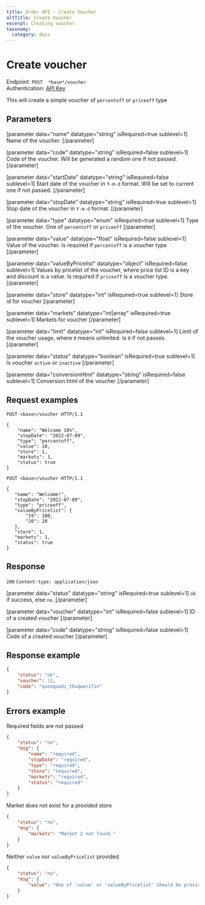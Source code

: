 ```yaml
---
title: Order API - Create Voucher
altTitle: Create Voucher
excerpt: Creating voucher.
taxonomy:
  category: docs
---
```


# Create voucher

Endpoint: `POST  *base*/voucher`  
Authentication: [API Key](/api-references/api-intro#authentication)

This will create a simple voucher of `percentoff` or `priceoff` type

## Parameters

[parameter data="name" datatype="string" isRequired=true sublevel=1]
Name of the voucher.
[/parameter]

[parameter data="code" datatype="string" isRequired=false sublevel=1]
Code of the voucher. Will be generated a random one if not passed.
[/parameter]

[parameter data="startDate" datatype="string" isRequired=false sublevel=1]
Start date of the voucher in `Y-m-d` format. Will be set to current one if not passed.
[/parameter]

[parameter data="stopDate" datatype="string" isRequired=true sublevel=1]
Stop date of the voucher in `Y-m-d` format.
[/parameter]

[parameter data="type" datatype="enum" isRequired=true sublevel=1]
Type of the voucher. One of `percentoff` or `priceoff`
[/parameter]

[parameter data="value" datatype="float" isRequired=false sublevel=1]
Value of the voucher. Is required if `percentoff` is a voucher type
[/parameter]

[parameter data="valueByPricelist" datatype="object" isRequired=false sublevel=1]
Values by pricelist of the voucher, where price list ID is a key and discount is a value. Is required if `priceoff` is a voucher type.
[/parameter]

[parameter data="store" datatype="int" isRequired=true sublevel=1]
Store id for voucher
[/parameter]

[parameter data="markets" datatype="int|array" isRequired=true sublevel=1]
Markets for voucher 
[/parameter]

[parameter data="limit" datatype="int" isRequired=false sublevel=1]
Limit of the voucher usage, where `0` means unlimited. Is `0` if not passes.
[/parameter]

[parameter data="status" datatype="boolean" isRequired=true sublevel=1]
Is voucher `active` or `inactive`
[/parameter]

[parameter data="conversionHtml" datatype="string" isRequired=false sublevel=1]
Conversion html of the voucher
[/parameter]

## Request examples

```http
POST <base>/voucher HTTP/1.1

{
    "name": "Welcome 10%",
    "stopDate": "2022-07-09",
    "type": "percentoff",
    "value": 10,
    "store": 1,
    "markets": 1,
    "status": true
}
```

```http
POST <base>/voucher HTTP/1.1

{
   "name": "Welcome!",
   "stopDate": "2022-07-09",
   "type": "priceoff",
   "valueByPricelist": {
       "19": 100,
       "20": 10
   },
   "store": 1,
   "markets": 1,
   "status": true
}
```

<!--
```eval_rst
.. _order-api-create-voucher-response:
```
-->

## Response

`200` `Content-type: application/json`

[parameter data="status" datatype="string" isRequired=true sublevel=1]
``ok`` if success, else ``no``.
[/parameter]

[parameter data="voucher" datatype="int" isRequired=false sublevel=1]
ID of a created voucher
[/parameter]

[parameter data="code" datatype="string" isRequired=false sublevel=1]
Code of a created voucher
[/parameter]

## Response example

```json
{
    "status": "ok",
    "voucher": 13,
    "code": "quooquadi_t6uqwecifin"
}
```
## Errors example

Required fields are not passed
```json
{
    "status": "no",
    "msg": {
        "name": "required",
        "stopDate": "required",
        "type": "required",
        "store": "required",
        "markets": "required",
        "status": "required"
    }
}
```

Market does not exist for a provided store
```json
{
    "status": "no",
    "msg": {
        "markets": "Market 2 not found."
    }
}
```

Neither `value` nor `valueByPricelist` provided

```json
{
    "status": "no",
    "msg": {
        "value": "One of 'value' or 'valueByPricelist' should be provided."
    }
}
```
